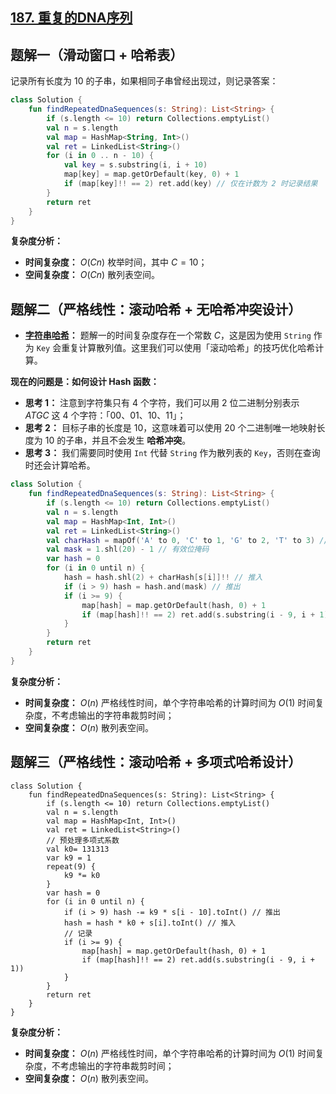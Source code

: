 ## [187. 重复的DNA序列](https://leetcode.cn/problems/repeated-dna-sequences/description/)

## 题解一（滑动窗口 + 哈希表）

记录所有长度为 $10$ 的子串，如果相同子串曾经出现过，则记录答案：

``` Kotlin []
class Solution {
    fun findRepeatedDnaSequences(s: String): List<String> {
        if (s.length <= 10) return Collections.emptyList()
        val n = s.length
        val map = HashMap<String, Int>()
        val ret = LinkedList<String>()
        for (i in 0 .. n - 10) {
            val key = s.substring(i, i + 10)
            map[key] = map.getOrDefault(key, 0) + 1
            if (map[key]!! == 2) ret.add(key) // 仅在计数为 2 时记录结果
        }
        return ret
    }
}
```

**复杂度分析：**

- **时间复杂度：** $O(Cn)$ 枚举时间，其中 $C = 10$；
- **空间复杂度：** $O(Cn)$ 散列表空间。

## 题解二（严格线性：滚动哈希 + 无哈希冲突设计）

- **[字符串哈希](https://oi-wiki.org/string/hash/)：** 题解一的时间复杂度存在一个常数 $C$，这是因为使用 `String` 作为 `Key` 会重复计算散列值。这里我们可以使用「滚动哈希」的技巧优化哈希计算。

**现在的问题是：如何设计 Hash 函数：**

- **思考 1：** 注意到字符集只有 $4$ 个字符，我们可以用 $2$ 位二进制分别表示 $ATGC$ 这 $4$ 个字符：「00、01、10、11」；
- **思考 2：** 目标子串的长度是 $10$，这意味着可以使用 20 个二进制唯一地映射长度为 10 的子串，并且不会发生 **哈希冲突**。
- **思考 3：** 我们需要同时使用 `Int` 代替 `String` 作为散列表的 `Key`，否则在查询时还会计算哈希。

``` Kotlin []
class Solution {
    fun findRepeatedDnaSequences(s: String): List<String> {
        if (s.length <= 10) return Collections.emptyList()
        val n = s.length
        val map = HashMap<Int, Int>()
        val ret = LinkedList<String>()
        val charHash = mapOf('A' to 0, 'C' to 1, 'G' to 2, 'T' to 3) // 字符集
        val mask = 1.shl(20) - 1 // 有效位掩码
        var hash = 0
        for (i in 0 until n) {
            hash = hash.shl(2) + charHash[s[i]]!! // 推入
            if (i > 9) hash = hash.and(mask) // 推出
            if (i >= 9) {
                map[hash] = map.getOrDefault(hash, 0) + 1
                if (map[hash]!! == 2) ret.add(s.substring(i - 9, i + 1))
            }
        }
        return ret
    }
}
```

**复杂度分析：**

- **时间复杂度：** $O(n)$ 严格线性时间，单个字符串哈希的计算时间为 $O(1)$ 时间复杂度，不考虑输出的字符串裁剪时间；
- **空间复杂度：** $O(n)$ 散列表空间。

## 题解三（严格线性：滚动哈希 + 多项式哈希设计）

```
class Solution {
    fun findRepeatedDnaSequences(s: String): List<String> {
        if (s.length <= 10) return Collections.emptyList()
        val n = s.length
        val map = HashMap<Int, Int>()
        val ret = LinkedList<String>()
        // 预处理多项式系数
        val k0= 131313
        var k9 = 1
        repeat(9) {
            k9 *= k0
        }
        var hash = 0
        for (i in 0 until n) {
            if (i > 9) hash -= k9 * s[i - 10].toInt() // 推出
            hash = hash * k0 + s[i].toInt() // 推入
            // 记录
            if (i >= 9) {
                map[hash] = map.getOrDefault(hash, 0) + 1
                if (map[hash]!! == 2) ret.add(s.substring(i - 9, i + 1))
            }
        }
        return ret
    }
}
```

**复杂度分析：**

- **时间复杂度：** $O(n)$ 严格线性时间，单个字符串哈希的计算时间为 $O(1)$ 时间复杂度，不考虑输出的字符串裁剪时间；
- **空间复杂度：** $O(n)$ 散列表空间。
